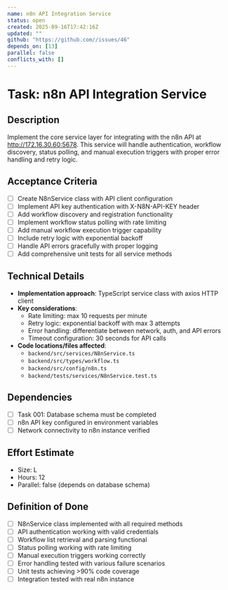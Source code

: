 ```yaml
---
name: n8n API Integration Service
status: open
created: 2025-09-16T17:42:16Z
updated: ""
github: "https://github.com//issues/46"
depends_on: [13]
parallel: false
conflicts_with: []
---
```


# Task: n8n API Integration Service

## Description
Implement the core service layer for integrating with the n8n API at http://172.16.30.60:5678. This service will handle authentication, workflow discovery, status polling, and manual execution triggers with proper error handling and retry logic.

## Acceptance Criteria
- [ ] Create N8nService class with API client configuration
- [ ] Implement API key authentication with X-N8N-API-KEY header
- [ ] Add workflow discovery and registration functionality
- [ ] Implement workflow status polling with rate limiting
- [ ] Add manual workflow execution trigger capability
- [ ] Include retry logic with exponential backoff
- [ ] Handle API errors gracefully with proper logging
- [ ] Add comprehensive unit tests for all service methods

## Technical Details
- **Implementation approach**: TypeScript service class with axios HTTP client
- **Key considerations**:
  - Rate limiting: max 10 requests per minute
  - Retry logic: exponential backoff with max 3 attempts
  - Error handling: differentiate between network, auth, and API errors
  - Timeout configuration: 30 seconds for API calls
- **Code locations/files affected**:
  - `backend/src/services/N8nService.ts`
  - `backend/src/types/workflow.ts`
  - `backend/src/config/n8n.ts`
  - `backend/tests/services/N8nService.test.ts`

## Dependencies
- [ ] Task 001: Database schema must be completed
- [ ] n8n API key configured in environment variables
- [ ] Network connectivity to n8n instance verified

## Effort Estimate
- Size: L
- Hours: 12
- Parallel: false (depends on database schema)

## Definition of Done
- [ ] N8nService class implemented with all required methods
- [ ] API authentication working with valid credentials
- [ ] Workflow list retrieval and parsing functional
- [ ] Status polling working with rate limiting
- [ ] Manual execution triggers working correctly
- [ ] Error handling tested with various failure scenarios
- [ ] Unit tests achieving >90% code coverage
- [ ] Integration tested with real n8n instance
